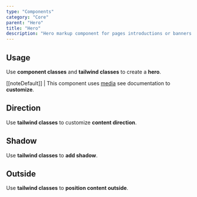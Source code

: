 ```yaml
---
type: "Components"
category: "Core"
parent: "Hero"
title: "Hero"
description: "Hero markup component for pages introductions or banners."
---
```


## Usage

Use **component classes** and **tailwind classes** to create a **hero**.

[[noteDefault]]
| This component uses [media](/components/core/media) see documentation to **customize**.

<demo>
  <div class="gatsby_demo_item xt-toggle" data-iframe="iframe/components/core/hero/usage">
  </div>
</demo>

## Direction

Use **tailwind classes** to customize **content direction**.

<demo>
  <div class="gatsby_demo_item xt-toggle" data-iframe="iframe/components/core/hero/direction">
  </div>
</demo>

## Shadow

Use **tailwind classes** to **add shadow**.

<demo>
  <div class="gatsby_demo_item xt-toggle" data-iframe="iframe/components/core/hero/shadow">
  </div>
</demo>

## Outside

Use **tailwind classes** to **position content outside**.

<demo>
  <div class="gatsby_demo_item xt-toggle" data-iframe="iframe/components/core/hero/outside">
  </div>
</demo>

